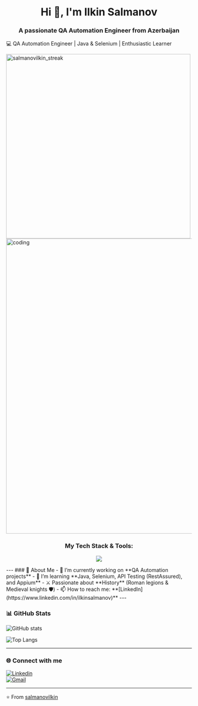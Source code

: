 <h1 align="center">Hi 👋, I'm Ilkin Salmanov</h1>
<h3 align="center">A passionate QA Automation Engineer from Azerbaijan</h3>

💻 QA Automation Engineer | Java & Selenium | Enthusiastic Learner  

<img align="center" src="https://github-readme-streak-stats.herokuapp.com/?user=salmanovilkin&theme=dark&hide_border=true" alt="salmanovilkin_streak" width="500"/>
  <img src="https://media.giphy.com/media/v1.Y2lkPTc5MGI3NjExd2o5ZHg4ZWZtaHczbnhnM2h1NzdreW40Zjh0cjZyYnZscGdidTJ1eCZlcD12MV9pbnRlcm5hbF9naWZfYnlfaWQmY3Q9Zw/qgQUggACpCjoMcpNJB/giphy.gif" alt="coding" width="800"/>
</p>
<h3 align="center">My Tech Stack & Tools:</h3>
<p align="center">
  <a href="https://skillicons.dev">
    <img src="https://skillicons.dev/icons?i=java,selenium,maven,git,github,postman,idea,junit,testng,xcode,swift" />
  </a>
</p>
---
### 🚀 About Me
- 🔭 I’m currently working on **QA Automation projects**  
- 🌱 I’m learning **Java, Selenium, API Testing (RestAssured), and Appium**  
- ⚔️ Passionate about **History** (Roman legions & Medieval knights 🛡️)  
- 📫 How to reach me: **[LinkedIn](https://www.linkedin.com/in/ilkinsalmanov)**  
---

### 📊 GitHub Stats
![GitHub stats](https://github-readme-stats.vercel.app/api?username=salmanovilkin&show_icons=true&theme=tokyonight)  

![Top Langs](https://github-readme-stats.vercel.app/api/top-langs/?username=salmanovilkin&layout=compact&theme=tokyonight)

---

### 🌐 Connect with me
[![Linkedin](https://img.shields.io/badge/LinkedIn-0077B5?style=for-the-badge&logo=linkedin&logoColor=white)](https://www.linkedin.com/in/ilkinsalmanov)  
[![Gmail](https://img.shields.io/badge/Gmail-D14836?style=for-the-badge&logo=gmail&logoColor=white)](mailto:your-email@gmail.com)


---
⭐️ From [salmanovilkin](https://github.com/salmanovilkin)


